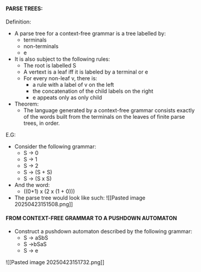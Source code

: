 #### PARSE TREES:
Definition:
- A parse tree for a context-free grammar is a tree labelled by:
	- terminals
	- non-terminals
	- e
- It is also subject to the following rules:
	- The root is labelled S
	- A vertext is a leaf iff it is labeled by a terminal or e
	- For every non-leaf v, there is:
		- a rule with a label of v on the left 
		- the concatenation of the child labels on the right
		- e appeats only as only child
- Theorem:
	- The language generated by a context-free grammar consists exactly of the words built from the terminals on the leaves of finite parse trees, in order.

E.G:
- Consider the following grammar:
	- S -> 0
	- S -> 1
	- S -> 2
	- S -> (S + S)
	- S -> (S x S)
- And the word:
	- ((0+1) x (2 x (1 + 0)))
- The parse tree would look like such:
![[Pasted image 20250423151508.png]]

#### FROM CONTEXT-FREE GRAMMAR TO A PUSHDOWN AUTOMATON
- Construct a pushdown automaton described by the following grammar:
	- S -> aSbS
	- S ->bSaS
	- S -> e

![[Pasted image 20250423151732.png]]
